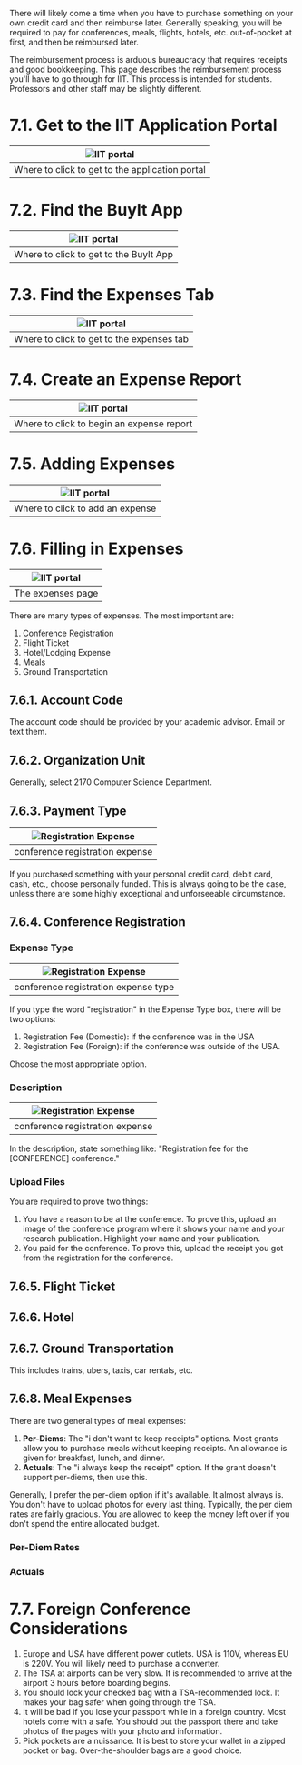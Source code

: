 There will likely come a time when you have to purchase something on your own
credit card and then reimburse later. Generally speaking, you will be required to pay for conferences, meals, flights, hotels, etc. out-of-pocket at first, and then be reimbursed later.

The reimbursement process is arduous bureaucracy that requires receipts and good
bookkeeping. This page describes the reimbursement process you'll have to go
through for IIT. This process is intended for students. Professors and other
staff may be slightly different.

# 7.1. Get to the IIT Application Portal

| ![IIT portal](images/7/7-1-access-app-portal.png) |
|:--:|
|Where to click to get to the application portal|

# 7.2. Find the BuyIt App

| ![IIT portal](images/7/7-2-app-portal.png) |
|:--:|
|Where to click to get to the BuyIt App|

# 7.3. Find the Expenses Tab

| ![IIT portal](images/7/7-3-find-expense-report.png) |
|:--:|
|Where to click to get to the expenses tab|

# 7.4. Create an Expense Report

| ![IIT portal](images/7/7-4-create-expense-report.png) |
|:--:|
|Where to click to begin an expense report|

# 7.5. Adding Expenses

| ![IIT portal](images/7/7-5-create-expense.png) |
|:--:|
|Where to click to add an expense|

# 7.6. Filling in Expenses

| ![IIT portal](images/7/7-6-expense-page.png) |
|:--:|
|The expenses page|

There are many types of expenses. The most important are:
1. Conference Registration
2. Flight Ticket
3. Hotel/Lodging Expense
4. Meals
5. Ground Transportation

## 7.6.1. Account Code

The account code should be provided by your academic advisor.
Email or text them.

## 7.6.2. Organization Unit

Generally, select 2170 Computer Science Department.

## 7.6.3. Payment Type

| ![Registration Expense](images/7/7-6-3-payment-type.png) |
|:--:|
|conference registration expense|

If you purchased something with your personal credit card, debit card, cash,
etc., choose personally funded. This is always going to be the case,
unless there are some highly exceptional and unforseeable circumstance.

## 7.6.4. Conference Registration

### Expense Type

| ![Registration Expense](images/7/7-6-4-registration.png) |
|:--:|
|conference registration expense type|

If you type the word "registration" in the Expense Type box, there will
be two options:
1. Registration Fee (Domestic): if the conference was in the USA
2. Registration Fee (Foreign): if the conference was outside of the USA.

Choose the most appropriate option.

### Description

| ![Registration Expense](images/7/7-6-4-registration-description.png) |
|:--:|
|conference registration expense|

In the description, state something like:
"Registration fee for the [CONFERENCE] conference."

### Upload Files

You are required to prove two things:
1. You have a reason to be at the conference. To prove this, upload an image of the conference program where it shows your name and your research publication. Highlight your name and your publication.
2. You paid for the conference. To prove this, upload the receipt you got from the registration for the conference.

## 7.6.5. Flight Ticket

## 7.6.6. Hotel

## 7.6.7. Ground Transportation

This includes trains, ubers, taxis, car rentals, etc.

## 7.6.8. Meal Expenses

There are two general types of meal expenses:
1. **Per-Diems**: The "i don't want to keep receipts" options. Most grants
allow you to purchase meals without keeping receipts. An allowance is given
for breakfast, lunch, and dinner.
2. **Actuals**: The "i always keep the receipt" option. If the grant doesn't
support per-diems, then use this.

Generally, I prefer the per-diem option if it's available. It almost always is.
You don't have to upload photos for every last thing. Typically, the per diem
rates are fairly gracious. You are allowed to keep the money left over if you
don't spend the entire allocated budget.

### Per-Diem Rates

### Actuals

# 7.7. Foreign Conference Considerations

1. Europe and USA have different power outlets. USA is 110V, whereas EU is 220V.
You will likely need to purchase a converter.
2. The TSA at airports can be very slow. It is recommended to arrive at the
airport 3 hours before boarding begins.
3. You should lock your checked bag with a TSA-recommended lock. It makes
your bag safer when going through the TSA.
4. It will be bad if you lose your passport while in a foreign country. Most
hotels come with a safe. You should put the passport there and take photos
of the pages with your photo and information.
5. Pick pockets are a nuissance. It is best to store your wallet in a zipped
pocket or bag. Over-the-shoulder bags are a good choice.
